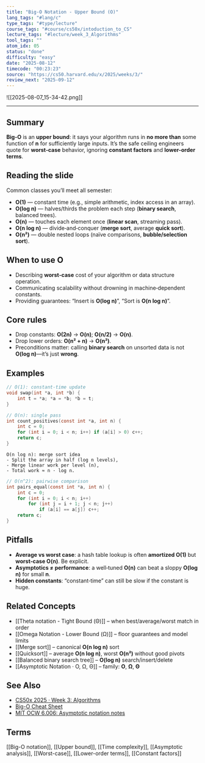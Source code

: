 ```yaml
---
title: "Big-O Notation - Upper Bound (O)"
lang_tags: "#lang/c"
type_tags: "#type/lecture"
course_tags: "#course/cs50x/intoduction_to_CS"
lecture_tags: "#lecture/week_3_Algorithms"
tool_tags: ""
atom_idx: 05
status: "done"
difficulty: "easy"
date: "2025-08-12"
timecode: "00:23:23"
source: "https://cs50.harvard.edu/x/2025/weeks/3/"
review_next: "2025-09-12"
---
```


![[2025-08-07_15-34-42.png]]

---

## Summary
**Big-O** is an **upper bound**: it says your algorithm runs in **no more than** some function of **n** for sufficiently large inputs. It’s the safe ceiling engineers quote for **worst‑case** behavior, ignoring **constant factors** and **lower-order terms**.

## Reading the slide
Common classes you’ll meet all semester:
- **O(1)**  — constant time (e.g., simple arithmetic, index access in an array).
- **O(log n)** — halves/thirds the problem each step (**binary search**, balanced trees).
- **O(n)** — touches each element once (**linear scan**, streaming pass).
- **O(n log n)** — divide‑and‑conquer (**merge sort**, average **quick sort**).
- **O(n²)** — double nested loops (naïve comparisons, **bubble/selection sort**).

## When to use **O**
- Describing **worst‑case** cost of your algorithm or data structure operation.
- Communicating scalability without drowning in machine‑dependent constants.
- Providing guarantees: “Insert is **O(log n)**”, “Sort is **O(n log n)**”.

## Core rules
- Drop constants: **O(2n)** → **O(n)**; **O(n/2)** → **O(n)**.
- Drop lower orders: **O(n² + n)** → **O(n²)**.
- Preconditions matter: calling **binary search** on unsorted data is not **O(log n)**—it’s just **wrong**.

## Examples
```c
// O(1): constant-time update
void swap(int *a, int *b) {
    int t = *a; *a = *b; *b = t;
}
```

```c
// O(n): single pass
int count_positives(const int *a, int n) {
    int c = 0;
    for (int i = 0; i < n; i++) if (a[i] > 0) c++;
    return c;
}
```

```text
O(n log n): merge sort idea
- Split the array in half (log n levels),
- Merge linear work per level (n),
- Total work ≈ n · log n.
```

```c
// O(n^2): pairwise comparison
int pairs_equal(const int *a, int n) {
    int c = 0;
    for (int i = 0; i < n; i++)
        for (int j = i + 1; j < n; j++)
            if (a[i] == a[j]) c++;
    return c;
}
```

## Pitfalls
- **Average vs worst case**: a hash table lookup is often **amortized O(1)** but **worst‑case O(n)**. Be explicit.
- **Asymptotics ≠ performance**: a well‑tuned **O(n)** can beat a sloppy **O(log n)** for small **n**.
- **Hidden constants**: “constant‑time” can still be slow if the constant is huge.

## Related Concepts
- [[Theta notation - Tight Bound (Θ)]] – when best/average/worst match in order
- [[Omega Notation - Lower Bound (Ω)]] – floor guarantees and model limits
- [[Merge sort]] – canonical **O(n log n)** sort
- [[Quicksort]] – average **O(n log n)**, worst **O(n²)** without good pivots
- [[Balanced binary search tree]] – **O(log n)** search/insert/delete
-  [[Asymptotic Notation · O, Ω, Θ]] – family: **O**, **Ω**, **Θ**

## See Also
- [CS50x 2025 · Week 3: Algorithms](https://cs50.harvard.edu/x/2025/weeks/3/)
- [Big-O Cheat Sheet](https://www.bigocheatsheet.com/)
- [MIT OCW 6.006: Asymptotic notation notes](https://ocw.mit.edu/courses/6-006-introduction-to-algorithms-spring-2020/resources/mit6_006s20_lec2/)

## Terms
[[Big-O notation]], [[Upper bound]], [[Time complexity]], [[Asymptotic analysis]], [[Worst-case]], [[Lower-order terms]], [[Constant factors]]
